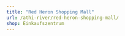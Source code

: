 ```yaml
---
title: "Red Heron Shopping Mall"
url: /athi-river/red-heron-shopping-mall/
shop: Einkaufszentrum
---
```

